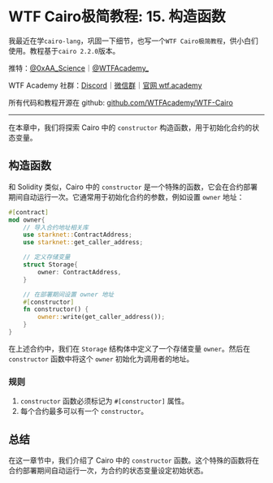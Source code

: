 # WTF Cairo极简教程: 15. 构造函数

我最近在学`cairo-lang`，巩固一下细节，也写一个`WTF Cairo极简教程`，供小白们使用。教程基于`cairo 2.2.0`版本。

推特：[@0xAA_Science](https://twitter.com/0xAA_Science)｜[@WTFAcademy_](https://twitter.com/WTFAcademy_)

WTF Academy 社群：[Discord](https://discord.gg/5akcruXrsk)｜[微信群](https://docs.google.com/forms/d/e/1FAIpQLSe4KGT8Sh6sJ7hedQRuIYirOoZK_85miz3dw7vA1-YjodgJ-A/viewform?usp=sf_link)｜[官网 wtf.academy](https://wtf.academy)

所有代码和教程开源在 github: [github.com/WTFAcademy/WTF-Cairo](https://github.com/WTFAcademy/WTF-Cairo)

---

在本章中，我们将探索 Cairo 中的 `constructor` 构造函数，用于初始化合约的状态变量。

## 构造函数

和 Solidity 类似，Cairo 中的 `constructor` 是一个特殊的函数，它会在合约部署期间自动运行一次。它通常用于初始化合约的参数，例如设置 `owner` 地址：

```rust
#[contract]
mod owner{
    // 导入合约地址相关库
    use starknet::ContractAddress;
    use starknet::get_caller_address;

    // 定义存储变量
    struct Storage{
        owner: ContractAddress,
    }

    // 在部署期间设置 owner 地址
    #[constructor]
    fn constructor() {
        owner::write(get_caller_address());
    }
}
```

在上述合约中，我们在 `Storage` 结构体中定义了一个存储变量 `owner`。然后在 `constructor` 函数中将这个 `owner` 初始化为调用者的地址。

### 规则

1. `constructor` 函数必须标记为 `#[constructor]` 属性。
2. 每个合约最多可以有一个 `constructor`。

## 总结

在这一章节中，我们介绍了 Cairo 中的 `constructor` 函数。这个特殊的函数将在合约部署期间自动运行一次，为合约的状态变量设定初始状态。